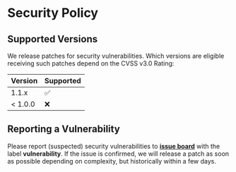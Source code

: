 # Security Policy

## Supported Versions

We release patches for security vulnerabilities. Which versions are eligible
receiving such patches depend on the CVSS v3.0 Rating:

| Version | Supported          |
| ------- | ------------------ |
| 1.1.x   | :white_check_mark: |
| < 1.0.0 | :x:                |

## Reporting a Vulnerability

Please report (suspected) security vulnerabilities to **[issue board](https://github.com/timoa/chrome-tab-rotate-server/issues)**
with the label **vulnerability**. If the issue is confirmed, we will release a patch as soon as possible depending on complexity,
but historically within a few days.
